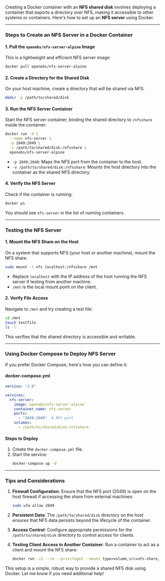 Creating a Docker container with an **NFS shared disk** involves deploying a container that exports a directory over NFS, making it accessible to other systems or containers. Here's how to set up an **NFS server** using Docker.

---

### **Steps to Create an NFS Server in a Docker Container**

#### **1. Pull the `openebs/nfs-server-alpine` Image**
This is a lightweight and efficient NFS server image:
```bash
docker pull openebs/nfs-server-alpine
```

#### **2. Create a Directory for the Shared Disk**
On your host machine, create a directory that will be shared via NFS:
```bash
mkdir -p /path/to/shared/disk
```

#### **3. Run the NFS Server Container**
Start the NFS server container, binding the shared directory to `/nfsshare` inside the container:
```bash
docker run -d \
  --name nfs-server \
  -p 2049:2049 \
  -v /path/to/shared/disk:/nfsshare \
  openebs/nfs-server-alpine
```

- `-p 2049:2049`: Maps the NFS port from the container to the host.
- `-v /path/to/shared/disk:/nfsshare`: Mounts the host directory into the container as the shared NFS directory.

#### **4. Verify the NFS Server**
Check if the container is running:
```bash
docker ps
```

You should see `nfs-server` in the list of running containers.

---

### **Testing the NFS Server**

#### **1. Mount the NFS Share on the Host**
On a system that supports NFS (your host or another machine), mount the NFS share:
```bash
sudo mount -t nfs localhost:/nfsshare /mnt
```

- Replace `localhost` with the IP address of the host running the NFS server if testing from another machine.
- `/mnt` is the local mount point on the client.

#### **2. Verify File Access**
Navigate to `/mnt` and try creating a test file:
```bash
cd /mnt
touch testfile
ls -l
```
This verifies that the shared directory is accessible and writable.

---

### **Using Docker Compose to Deploy NFS Server**

If you prefer Docker Compose, here's how you can define it:

#### **docker-compose.yml**
```yaml
version: "3.8"

services:
  nfs-server:
    image: openebs/nfs-server-alpine
    container_name: nfs-server
    ports:
      - "2049:2049"  # NFS port
    volumes:
      - /path/to/shared/disk:/nfsshare
```

#### **Steps to Deploy**
1. Create the `docker-compose.yml` file.
2. Start the service:
   ```bash
   docker-compose up -d
   ```

---

### **Tips and Considerations**

1. **Firewall Configuration**:
   Ensure that the NFS port (2049) is open on the host firewall if accessing the share from external machines:
   ```bash
   sudo ufw allow 2049
   ```

2. **Persistent Data**:
   The `/path/to/shared/disk` directory on the host ensures that NFS data persists beyond the lifecycle of the container.

3. **Access Control**:
   Configure appropriate permissions for the `/path/to/shared/disk` directory to control access for clients.

4. **Testing Client Access in Another Container**:
   Run a container to act as a client and mount the NFS share:
   ```bash
   docker run -it --rm --privileged --mount type=volume,src=nfs-share,dst=/mnt alpine sh
   ```

This setup is a simple, robust way to provide a shared NFS disk using Docker. Let me know if you need additional help!